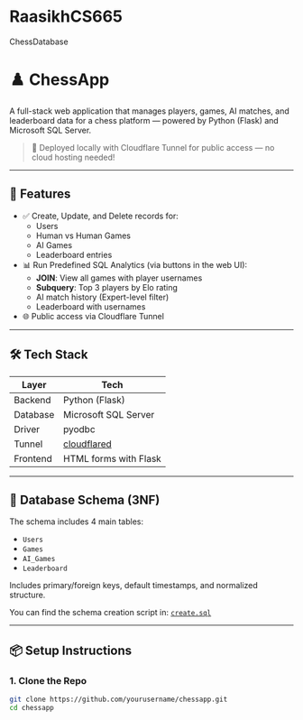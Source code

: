 # RaasikhCS665
ChessDatabase
# ♟️ ChessApp

A full-stack web application that manages players, games, AI matches, and leaderboard data for a chess platform — powered by Python (Flask) and Microsoft SQL Server.

> 🔌 Deployed locally with Cloudflare Tunnel for public access — no cloud hosting needed!

---

## 🚀 Features

- ✅ Create, Update, and Delete records for:
  - Users
  - Human vs Human Games
  - AI Games
  - Leaderboard entries
- 📊 Run Predefined SQL Analytics (via buttons in the web UI):
  - **JOIN**: View all games with player usernames
  - **Subquery**: Top 3 players by Elo rating
  - AI match history (Expert-level filter)
  - Leaderboard with usernames
- 🌐 Public access via Cloudflare Tunnel

---

## 🛠️ Tech Stack

| Layer        | Tech                        |
|--------------|-----------------------------|
| Backend      | Python (Flask)              |
| Database     | Microsoft SQL Server        |
| Driver       | pyodbc                      |
| Tunnel       | [cloudflared](https://developers.cloudflare.com/cloudflare-one/connections/connect-apps/) |
| Frontend     | HTML forms with Flask       |

---

## 🧱 Database Schema (3NF)

The schema includes 4 main tables:

- `Users`
- `Games`
- `AI_Games`
- `Leaderboard`

Includes primary/foreign keys, default timestamps, and normalized structure.

You can find the schema creation script in: [`create.sql`](./create.sql)

---

## 📦 Setup Instructions

### 1. Clone the Repo

```bash
git clone https://github.com/yourusername/chessapp.git
cd chessapp
